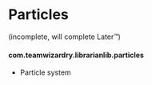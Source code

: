 # Particles
(incomplete, will complete Later™)

#### com.teamwizardry.librarianlib.particles
- Particle system
